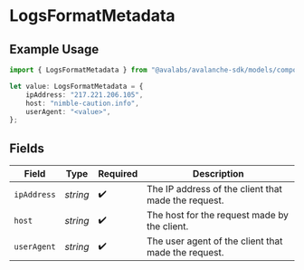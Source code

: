 # LogsFormatMetadata

## Example Usage

```typescript
import { LogsFormatMetadata } from "@avalabs/avalanche-sdk/models/components";

let value: LogsFormatMetadata = {
    ipAddress: "217.221.206.105",
    host: "nimble-caution.info",
    userAgent: "<value>",
};
```

## Fields

| Field                                               | Type                                                | Required                                            | Description                                         |
| --------------------------------------------------- | --------------------------------------------------- | --------------------------------------------------- | --------------------------------------------------- |
| `ipAddress`                                         | *string*                                            | :heavy_check_mark:                                  | The IP address of the client that made the request. |
| `host`                                              | *string*                                            | :heavy_check_mark:                                  | The host for the request made by the client.        |
| `userAgent`                                         | *string*                                            | :heavy_check_mark:                                  | The user agent of the client that made the request. |